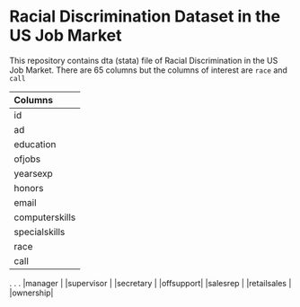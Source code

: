 # Racial Discrimination Dataset in the US Job Market

This repository contains dta (stata) file of Racial Discrimination in the US Job Market. There are 65 columns but the columns of interest are `race` and `call`

|Columns|
|:---|
|id |
|ad |
|education |
|ofjobs |
|yearsexp |
|honors |
|email |
|computerskills |
|specialskills |
|race|
|call |
.
.
.
|manager |
|supervisor |
|secretary |
|offsupport|
|salesrep |
|retailsales |
|ownership|
